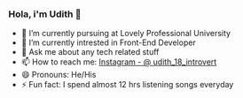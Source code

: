 ### Hola, i'm Udith 👋

- 📕 I’m currently pursuing at Lovely Professional University
- 🌱 I’m currently intrested in Front-End Developer
- 💬 Ask me about any tech related stuff
- 📫 How to reach me: [Instagram - @ udith_18_introvert](https://www.instagram.com/udith_18_introvert/)
- 😄 Pronouns: He/His
- ⚡ Fun fact: I spend almost 12 hrs listening songs everyday
